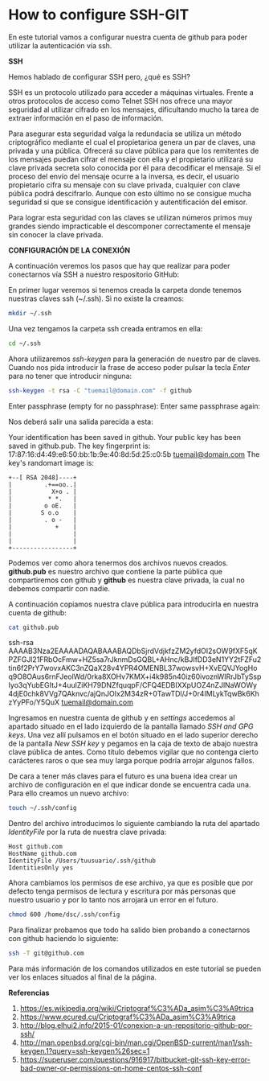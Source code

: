 # How to configure SSH-GIT

En este tutorial vamos a configurar nuestra cuenta de github para poder utilizar la autenticación vía ssh.

**SSH**

Hemos hablado de configurar SSH pero, ¿qué es SSH?

SSH es un protocolo utilizado para acceder a máquinas virtuales. Frente a otros protocolos de acceso como Telnet SSH nos ofrece una mayor seguridad al utilizar cifrado en los mensajes, dificultando mucho la tarea de extraer información en el paso de información.

Para asegurar esta seguridad valga la redundacia se utiliza un método criptográfico mediante el cual el propietarioa genera un par de claves, una privada y una pública. Ofrecerá su clave pública para que los remitentes de los mensajes puedan cifrar el mensaje con ella y el propietario utilizará su clave privada secreta solo conocida por él para decodificar el mensaje. Si el proceso del envío del mensaje ocurre a la inversa, es decir, el usuario propietario cifra su mensaje con su clave privada, cualquier con clave pública podrá descifrarlo. Aunque con esto último no se consigue mucha seguridad si que se consigue identificación y autentificación del emisor.

Para lograr esta seguridad con las claves se utilizan números primos muy grandes siendo impracticable el descomponer correctamente el mensaje sin conocer la clave privada.

**CONFIGURACIÓN DE LA CONEXIÓN**

A continuación veremos los pasos que hay que realizar para poder conectarnos vía SSH a nuestro respositorio GitHub:


En primer lugar veremos si tenemos creada la carpeta donde tenemos nuestras claves ssh (~/.ssh). Si no existe la creamos:

```sh
mkdir ~/.ssh
```


Una vez tengamos la carpeta ssh creada entramos en ella:

```sh
cd ~/.ssh
```



Ahora utilizaremos *ssh-keygen* para la generación de nuestro par de claves. Cuando nos pida introducir la frase de acceso poder pulsar la tecla *Enter* para no tener que introducir ninguna:

```sh
ssh-keygen -t rsa -C "tuemail@domain.com" -f github
```

Enter passphrase (empty for no passphrase):
Enter same passphrase again:

Nos deberá salir una salida parecida a esta:

Your identification has been saved in github.
Your public key has been saved in github.pub.
The key fingerprint is:
17:87:16:d4:49:e6:50:bb:1b:9e:40:8d:5d:25:c0:5b tuemail@domain.com
The key's randomart image is:
```
+--[ RSA 2048]----+
|         .+==oo..|
|           X+o . |
|          * *.   |
|         o oE.   |
|        S o.o    |
|         . o -   |
|            +    |
|                 |
|                 |
+-----------------+
```

Podemos ver como ahora tenermos dos archivos nuevos creados. **github.pub** es nuestro archivo que contiene la parte pública que compartiremos con github y **github** es nuestra clave privada, la cual no debemos compartir con nadie.

A continuación copiamos nuestra clave pública para introducirla en nuestra cuenta de github:

```sh
cat github.pub
```

ssh-rsa AAAAB3Nza2EAAAADAQABAAABAQDbSjrdVdjkfzZM2yfdOI2sOW9fXF5qKPZFGJl21FRbOcFmw+HZ5sa7rJknmDsGQBL+AHnc/kBJIfDD3eN1YY2tFZFu2tin6f2PrY7wovxAKC3nZQaX28v4YPR4OMENBL37wowsvH+XvEQVJYogHoq9O8OAus6rnFJeolWd/0rka8XOHv7KMX+i4k985n40iz60ivoznWIRrJbTySspIyo3qYubEGItJ+4uulZiKH79DNZfquqpF/CFQ4EDBIXXpUOZ4nZJlNaWOWy4djE0chk8VVg7QAknvc/ajQnJOIx2M34zR+0TawTDl/J+0r4IMLykTqwBk6KhzYyPFo/Y5QuX tuemail@domain.com

Ingresamos en nuestra cuenta de github y en *settings* accedemos al apartado situado en el lado izquierdo de la pantalla llamado *SSH and GPG keys*.
Una vez allí pulsamos en el botón situado en el lado superior derecho de la pantalla *New SSH key* y pegamos en la caja de texto de abajo nuestra clave pública de antes. Como título debemos vigilar que no contenga cierto carácteres raros o que sea muy larga porque podría arrojar algunos fallos.

De cara a tener más claves para el futuro es una buena idea crear un archivo de configuración en el que indicar donde se encuentra cada una. 
Para ello creamos un nuevo archivo:

```sh
touch ~/.ssh/config
```

Dentro del archivo introducimos lo siguiente cambiando la ruta del apartado *IdentityFile* por la ruta de nuestra clave privada:

```
Host github.com
HostName github.com
IdentityFile /Users/tuusuario/.ssh/github
IdentitiesOnly yes
```

Ahora cambiamos los permisos de ese archivo, ya que es posible que por defecto tenga permisos de lectura y escritura por más personas que nuestro usuario y por lo tanto nos arrojará un error en el futuro.

```sh
chmod 600 /home/dsc/.ssh/config
```

Para finalizar probamos que todo ha salido bien probando a conectarnos con github haciendo lo siguiente:

```sh
ssh -T git@github.com
```

Para más información de los comandos utilizados en este tutorial se pueden ver los enlaces situados al final de la página.


**Referencias**
1. https://es.wikipedia.org/wiki/Criptograf%C3%ADa_asim%C3%A9trica
2. https://www.ecured.cu/Criptograf%C3%ADa_asim%C3%A9trica
3. http://blog.elhui2.info/2015-01/conexion-a-un-repositorio-github-por-ssh/
4. http://man.openbsd.org/cgi-bin/man.cgi/OpenBSD-current/man1/ssh-keygen.1?query=ssh-keygen%26sec=1
5. https://superuser.com/questions/916917/bitbucket-git-ssh-key-error-bad-owner-or-permissions-on-home-centos-ssh-conf
